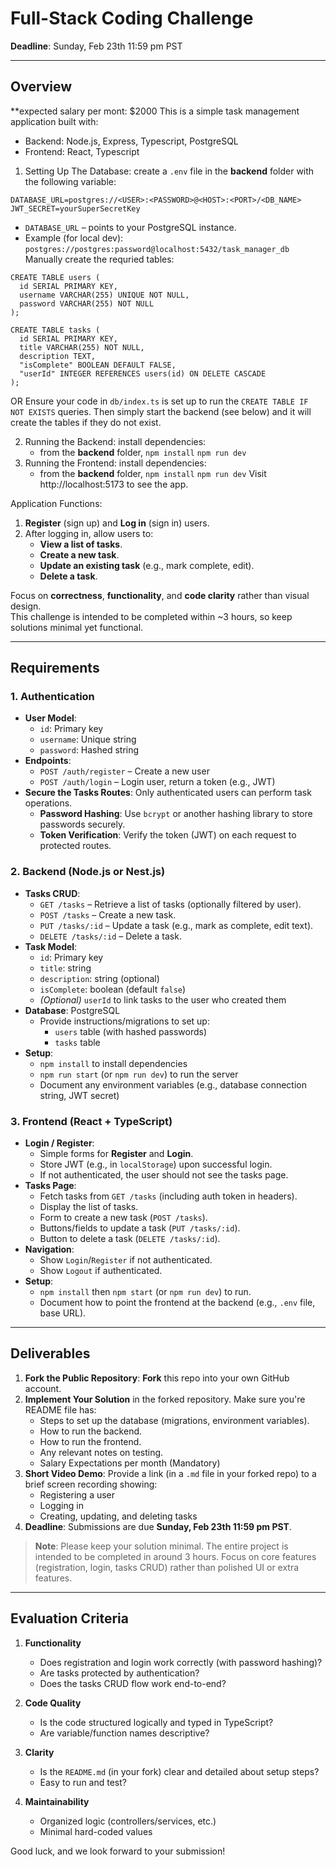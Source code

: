 # Full-Stack Coding Challenge

**Deadline**: Sunday, Feb 23th 11:59 pm PST

---

## Overview
**expected salary per mont: $2000
This is a simple task management application built with:
   - Backend: Node.js, Express, Typescript, PostgreSQL
   - Frontend: React, Typescript
1. Setting Up The Database:
create a `.env` file in the **backend** folder with the following variable:
````
DATABASE_URL=postgres://<USER>:<PASSWORD>@<HOST>:<PORT>/<DB_NAME>
JWT_SECRET=yourSuperSecretKey 
````
   - `DATABASE_URL` – points to your PostgreSQL instance.
   - Example (for local dev): `postgres://postgres:password@localhost:5432/task_manager_db`
Manually create the requried tables:
````
CREATE TABLE users (
  id SERIAL PRIMARY KEY,
  username VARCHAR(255) UNIQUE NOT NULL,
  password VARCHAR(255) NOT NULL
);

CREATE TABLE tasks (
  id SERIAL PRIMARY KEY,
  title VARCHAR(255) NOT NULL,
  description TEXT,
  "isComplete" BOOLEAN DEFAULT FALSE,
  "userId" INTEGER REFERENCES users(id) ON DELETE CASCADE
);
````
OR Ensure your code in `db/index.ts` is set up to run the `CREATE TABLE IF NOT EXISTS` queries. Then simply start the backend (see below) and it will create the tables if they do not exist.

2. Running the Backend:
install dependencies:
   - from the **backend** folder,
     `npm install`
     `npm run dev`
3. Running the Frontend:
install dependencies:
   - from the **backend** folder,
     `npm install`
     `npm run dev`
Visit http://localhost:5173 to see the app.


Application Functions:
1. **Register** (sign up) and **Log in** (sign in) users.
2. After logging in, allow users to:
   - **View a list of tasks**.
   - **Create a new task**.
   - **Update an existing task** (e.g., mark complete, edit).
   - **Delete a task**.

Focus on **correctness**, **functionality**, and **code clarity** rather than visual design.  
This challenge is intended to be completed within ~3 hours, so keep solutions minimal yet functional.

---

## Requirements

### 1. Authentication

- **User Model**:
  - `id`: Primary key
  - `username`: Unique string
  - `password`: Hashed string
- **Endpoints**:
  - `POST /auth/register` – Create a new user
  - `POST /auth/login` – Login user, return a token (e.g., JWT)
- **Secure the Tasks Routes**: Only authenticated users can perform task operations.  
  - **Password Hashing**: Use `bcrypt` or another hashing library to store passwords securely.
  - **Token Verification**: Verify the token (JWT) on each request to protected routes.

### 2. Backend (Node.js or Nest.js)

- **Tasks CRUD**:  
  - `GET /tasks` – Retrieve a list of tasks (optionally filtered by user).  
  - `POST /tasks` – Create a new task.  
  - `PUT /tasks/:id` – Update a task (e.g., mark as complete, edit text).  
  - `DELETE /tasks/:id` – Delete a task.
- **Task Model**:
  - `id`: Primary key
  - `title`: string
  - `description`: string (optional)
  - `isComplete`: boolean (default `false`)
  - _(Optional)_ `userId` to link tasks to the user who created them
- **Database**: PostgreSQL
  - Provide instructions/migrations to set up:
    - `users` table (with hashed passwords)
    - `tasks` table
- **Setup**:
  - `npm install` to install dependencies
  - `npm run start` (or `npm run dev`) to run the server
  - Document any environment variables (e.g., database connection string, JWT secret)

### 3. Frontend (React + TypeScript)

- **Login / Register**:
  - Simple forms for **Register** and **Login**.
  - Store JWT (e.g., in `localStorage`) upon successful login.
  - If not authenticated, the user should not see the tasks page.
- **Tasks Page**:
  - Fetch tasks from `GET /tasks` (including auth token in headers).
  - Display the list of tasks.
  - Form to create a new task (`POST /tasks`).
  - Buttons/fields to update a task (`PUT /tasks/:id`).
  - Button to delete a task (`DELETE /tasks/:id`).
- **Navigation**:
  - Show `Login`/`Register` if not authenticated.
  - Show `Logout` if authenticated.
- **Setup**:
  - `npm install` then `npm start` (or `npm run dev`) to run.
  - Document how to point the frontend at the backend (e.g., `.env` file, base URL).

---

## Deliverables

1. **Fork the Public Repository**: **Fork** this repo into your own GitHub account.
2. **Implement Your Solution** in the forked repository. Make sure you're README file has:
   - Steps to set up the database (migrations, environment variables).
   - How to run the backend.
   - How to run the frontend.
   - Any relevant notes on testing.
   - Salary Expectations per month (Mandatory)
3. **Short Video Demo**: Provide a link (in a `.md` file in your forked repo) to a brief screen recording showing:
   - Registering a user
   - Logging in
   - Creating, updating, and deleting tasks
4. **Deadline**: Submissions are due **Sunday, Feb 23th 11:59 pm PST**.

> **Note**: Please keep your solution minimal. The entire project is intended to be completed in around 3 hours. Focus on core features (registration, login, tasks CRUD) rather than polished UI or extra features.

---

## Evaluation Criteria

1. **Functionality**  
   - Does registration and login work correctly (with password hashing)?
   - Are tasks protected by authentication?
   - Does the tasks CRUD flow work end-to-end?

2. **Code Quality**  
   - Is the code structured logically and typed in TypeScript?
   - Are variable/function names descriptive?

3. **Clarity**  
   - Is the `README.md` (in your fork) clear and detailed about setup steps?
   - Easy to run and test?

4. **Maintainability**  
   - Organized logic (controllers/services, etc.)
   - Minimal hard-coded values

Good luck, and we look forward to your submission!

